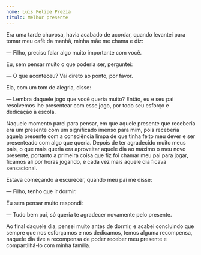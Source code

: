 ```yaml
---
nome: Luis Felipe Prezia
titulo: Melhor presente
---
```


Era uma tarde chuvosa, havia acabado de acordar, quando levantei para tomar meu café da manhã, minha mãe me chama e diz:

— Filho, preciso falar algo muito importante com você.

Eu, sem pensar muito o que poderia ser, perguntei:

— O que aconteceu? Vai direto ao ponto, por favor.

Ela, com um tom de alegria, disse:

— Lembra daquele jogo que você queria muito? Então, eu e seu pai resolvemos lhe presentear com esse jogo, por todo seu esforço e dedicação à escola.

Naquele momento parei para pensar, em que aquele presente que receberia era um presente com um significado imenso para mim, pois receberia aquela presente com a consciência limpa de que tinha feito meu dever e ser presenteado com algo que queria. Depois de ter agradecido muito meus pais, o que mais queria era aproveitar aquele dia ao máximo o meu novo presente, portanto a primeira coisa que fiz foi chamar meu pai para jogar, ficamos ali por horas jogando, e cada vez mais aquele dia ficava sensacional.

Estava começando a escurecer, quando meu pai me disse:

— Filho, tenho que ir dormir.

Eu sem pensar muito respondi:

— Tudo bem pai, só queria te agradecer novamente pelo presente.

Ao final daquele dia, pensei muito antes de dormir, e acabei concluindo que sempre que nos esforçamos e nos dedicamos, temos alguma recompensa, naquele dia tive a recompensa de poder receber meu presente e compartilhá-lo com minha família.

